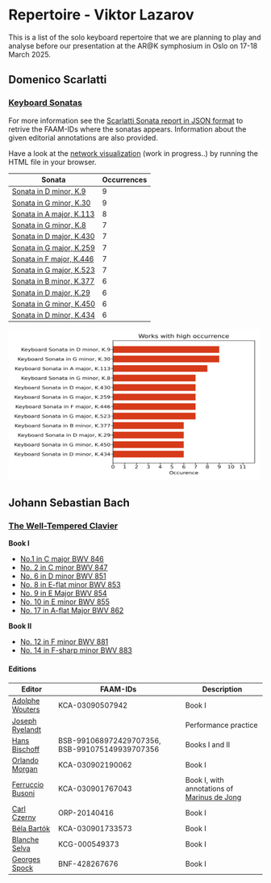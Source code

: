 # Repertoire - Viktor Lazarov

This is a list of the solo keyboard repertoire that we are planning to play and analyse before our presentation at the AR@K symphosium in Oslo on 17-18 March 2025.

## Domenico Scarlatti

### [Keyboard Sonatas](./Scarlatti-Domenico/Scarlatti-K1-555.md)

For more information see the [Scarlatti Sonata report in JSON format](/analysis/scarlatti_sonatas/FAAM-scarlatti.json) to retrive the FAAM-IDs where the sonatas appears. Information about the given editorial annotations are also provided.

Have a look at the [network visualization](/analysis/scarlatti_sonatas/FAAM-scarlatti_network.html) (work in progress..) by running the HTML file in your browser.

| Sonata | Occurrences | 
| -----  | --------    |
| [Sonata in D minor, K.9](/encoded_music/project_transcriptions/scarlatti_sonatas) | 9 |
| [Sonata in G minor, K.30]() | 9 |
| [Sonata in A major, K.113]() | 8 |
| [Sonata in G minor, K.8]() | 7 |
| [Sonata in D major, K.430]() | 7 |
| [Sonata in G major, K.259]() | 7 |
| [Sonata in F major, K.446]() | 7 |
| [Sonata in G major, K.523]() | 7 |
| [Sonata in B minor, K.377]() | 6 |
| [Sonata in D major, K.29]() | 6 |
| [Sonata in G minor, K.450]() | 6 |
| [Sonata in D minor, K.434]() | 6 |

<img src="/analysis/scarlatti_sonatas/histogram.png" attr="Histogram of occurrences" width=500px height= 300>

## Johann Sebastian Bach

### [The Well-Tempered Clavier](./Bach-Johann_Sebastian/Bach-BWV846-893.md)

**Book I**
- [No.1 in C major BWV 846](./Bach-Johann_Sebastian/Bach-BWV846.md)
- [No. 2 in C minor BWV 847]()
- [No. 6 in D minor BWV 851]()
- [No. 8 in E-flat minor BWV 853]()
- [No. 9 in E Major BWV 854]()
- [No. 10 in E minor BWV  855]()
- [No. 17 in A-flat Major BWV 862]()

**Book II**
- [No. 12 in F minor BWV 881]()
- [No. 14 in F-sharp minor BWV 883]()

#### Editions

| Editor | FAAM-IDs | Description |
| -----  | ------   | -----       |
| [Adolphe Wouters]() | KCA-03090507942 | Book I |
| [Joseph Ryelandt]() | | Performance practice |
| [Hans Bischoff]() | BSB-991068972429707356, BSB-991075149939707356 | Books I and II |
| [Orlando Morgan]() | 	KCA-030902190062 | Book I | 
| [Ferruccio Busoni]() | KCA-030901767043 | Book I, with annotations of [Marinus de Jong]() |
| [Carl Czerny]() | ORP-20140416 | Book I |
| [Béla Bartók]() | KCA-030901733573 | Book I |
| [Blanche Selva]() | KCG-000549373 | Book I |
| [Georges Spock]() | BNF-428267676 | Book I |


